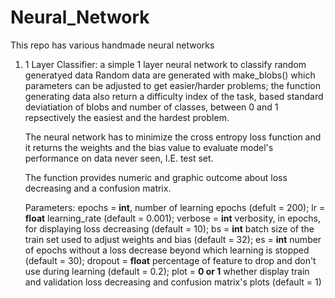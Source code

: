 # Neural_Network
This repo has various handmade neural networks

1. 1 Layer Classifier: a simple 1 layer neural network to classify random generatyed data
   Random data are generated with make_blobs() which parameters can be adjusted to get easier/harder problems; the function generating    data also return a difficulty index of the task, based standard deviatiation of blobs and number of classes, between 0 and 1           repsectively the easiest and the hardest problem.
   
   The neural network has to minimize the cross entropy loss function and it returns the weights and the bias value to evaluate           model's    performance on data never seen, I.E. test set.
   
   The function provides numeric and graphic outcome about loss decreasing and a confusion matrix.
   
   Parameters: epochs = **int**, number of learning epochs (defult = 200); lr = **float** learning_rate (default = 0.001); verbose = **int** verbosity, in epochs, for displaying loss decreasing (default = 10); bs = **int** batch size of the train set used to adjust weights and bias (default = 32); es = **int** number of epochs without a loss decrease beyond which learning is stopped (default = 30); dropout = **float** percentage of feature to drop and don't use during learning (default = 0.2); plot = **0 or 1** whether display train and validation loss decreasing and confusion matrix's plots (default = 1)

